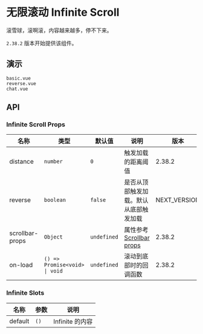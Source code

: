 # 无限滚动 Infinite Scroll

滚雪球，滚啊滚，内容越来越多，停不下来。

`2.38.2` 版本开始提供该组件。

## 演示

```demo
basic.vue
reverse.vue
chat.vue
```

## API

### Infinite Scroll Props

| 名称 | 类型 | 默认值 | 说明 | 版本 |
| --- | --- | --- | --- | --- |
| distance | `number` | `0` | 触发加载的距离阈值 | 2.38.2 |
| reverse | `boolean` | `false` | 是否从顶部触发加载。默认从底部触发加载 | NEXT_VERSION |
| scrollbar-props | `Object` | `undefined` | 属性参考 [Scrollbar props](scrollbar#Scrollbar-Props) | 2.38.2 |
| on-load | `() => Promise<void> \| void` | `undefined` | 滚动到底部时的回调函数 | 2.38.2 |

### Infinite Slots

| 名称    | 参数 | 说明            |
| ------- | ---- | --------------- |
| default | `()` | Infinite 的内容 |

